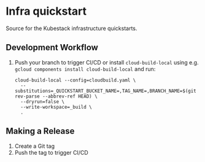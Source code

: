 # Infra quickstart

Source for the Kubestack infrastructure quickstarts.

## Development Workflow

1. Push your branch to trigger CI/CD or install `cloud-build-local` using e.g. `gcloud components install cloud-build-local` and run:

    ```
    cloud-build-local --config=cloudbuild.yaml \
      --substitutions=_QUICKSTART_BUCKET_NAME=,TAG_NAME=,BRANCH_NAME=$(git rev-parse --abbrev-ref HEAD) \
      --dryrun=false \
      --write-workspace=_build \
      .
    ```

## Making a Release

1. Create a Git tag
1. Push the tag to trigger CI/CD
